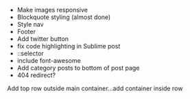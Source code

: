 - Make images responsive
- Blockquote styling (almost done)
- Style nav
- Footer
- Add twitter button
- fix code highlighting in Sublime post
- ::selector
- include font-awesome
- Add category posts to bottom of post page
- 404 redirect?

Add top row outside main container...add container inside row 
